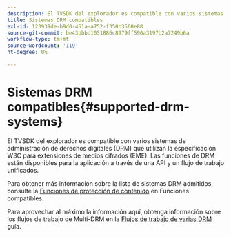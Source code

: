 ```yaml
---
description: El TVSDK del explorador es compatible con varios sistemas de administración de derechos digitales (DRM) que utilizan la especificación W3C para extensiones de medios cifrados (EME). Las funciones de DRM están disponibles para la aplicación a través de una API y un flujo de trabajo unificados.
title: Sistemas DRM compatibles
exl-id: 123939de-b9d0-451a-a752-f350b3560e88
source-git-commit: be43bbbd1051886c8979ff590a3197b2a7249b6a
workflow-type: tm+mt
source-wordcount: '119'
ht-degree: 0%

---
```


# Sistemas DRM compatibles{#supported-drm-systems}

El TVSDK del explorador es compatible con varios sistemas de administración de derechos digitales (DRM) que utilizan la especificación W3C para extensiones de medios cifrados (EME). Las funciones de DRM están disponibles para la aplicación a través de una API y un flujo de trabajo unificados.

Para obtener más información sobre la lista de sistemas DRM admitidos, consulte la [Funciones de protección de contenido](../../../release-notes/tvsdk-24-browser.md#table-hls-content-protection-features) en Funciones compatibles.

Para aprovechar al máximo la información aquí, obtenga información sobre los flujos de trabajo de Multi-DRM en la [Flujos de trabajo de varias DRM](https://helpx.adobe.com/content/dam/help/en/primetime/drm/drm_multi_drm_workflows.pdf) guía.
